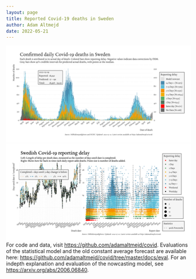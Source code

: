 ```yaml
---
layout: page
title: Reported Covid-19 deaths in Sweden
author: Adam Altmejd
date: 2022-05-21
---
```


![Graph of Swedish Covid-19 deaths with reporting delay.](deaths_lag_sweden_2022-05-21.png "Swedish Covid-19 deaths.")
![Graph of Swedish Covid-19 reporting delay in daily deaths.](lag_trend_sweden_2022-05-21.png "Trend in Swedish Covid-19 mortality reporting delay.")
For code and data, visit <https://github.com/adamaltmejd/covid>.
Evaluations of the statistical model and the old constant average forecast are available here: <https://github.com/adamaltmejd/covid/tree/master/docs/eval>.
For an indepth explanation and evaluation of the nowcasting model, see <https://arxiv.org/abs/2006.06840>.
